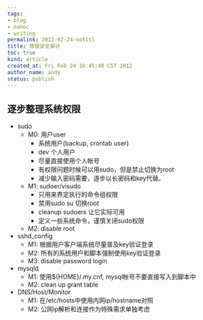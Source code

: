 ```yaml
---
tags:
- blog
- nanoc
- writing
permalink: 2012-02-24-notitl
title: 常规安全审计
toc: true
kind: article
created_at: Fri Feb 24 16:45:48 CST 2012
author_name: andy
status: publish
---
```


## 逐步整理系统权限
* sudo
  * M0: 用户user
      - 系统用户(backup, crontab user)
      - dev 个人用户
      * 尽量直接使用个人帐号
      * 有权限问题时候可以用sudo，但是禁止切换为root
      * 减少输入密码需要，逐步以长密码和key代替。
  * M1: sudoer/visudo
    * 只用来界定执行的命令组权限
    * 禁用sudo su 切换root
    * cleanup sudoers 让它实际可用
    * 定义一些系统命令，谨慎关闭sudo权限
  * M2: disable root
* sshd_config
  * M1: 根据用户客户端系统尽量普及key验证登录
  * M2: 所有的系统用户和脚本强制使用key验证登录 
  * M3: disable password login
* mysqld
  * M1: 使用${HOME}/.my.cnf, mysql帐号不要直接写入到脚本中
  * M2: clean up grant table
* DNS/Host/Monitor
  * M1: 在/etc/hosts中使用内网ip/hostname对照
  * M2: 公网ip解析和连接作为特殊需求单独考虑
